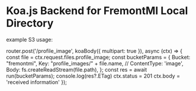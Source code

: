 # Koa.js Backend for FremontMI Local Directory

example S3 usage:

router.post('/profile_image', koaBody({ multipart: true }), async (ctx) => {
const file = ctx.request.files.profile_image;
const bucketParams = {
Bucket: "fremontmi",
Key: "profile_images/" + file.name,
// ContentType: 'image',
Body: fs.createReadStream(file.path),
};
const res = await run(bucketParams);
console.log(res?.ETag)
ctx.status = 201
ctx.body = 'received information'
});